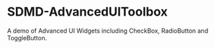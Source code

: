 # SDMD-AdvancedUIToolbox

A demo of Advanced UI Widgets including CheckBox, RadioButton and ToggleButton.
